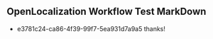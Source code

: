 ## OpenLocalization Workflow Test MarkDown
* e3781c24-ca86-4f39-99f7-5ea931d7a9a5 
thanks!<!--HONumber=Mar16_HO3-->
